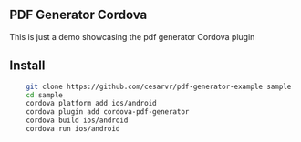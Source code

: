 
## PDF Generator Cordova

This is just a demo showcasing the pdf generator Cordova plugin





## Install

```sh
    git clone https://github.com/cesarvr/pdf-generator-example sample
    cd sample
    cordova platform add ios/android
    cordova plugin add cordova-pdf-generator
    cordova build ios/android
    cordova run ios/android
```
